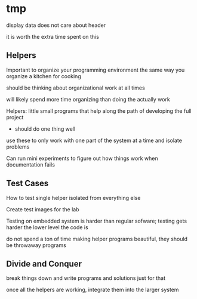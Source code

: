# tmp

display data does not care about header

it is worth the extra time spent on this 

## Helpers

Important to organize your programming environment the same way you organize a kitchen for cooking

should be thinking about organizational work at all times 

will likely spend more time organizing than doing the actually work 

Helpers: little small programs that help along the path of developing the full project 
- should do one thing well

use these to only work with one part of the system at a time and isolate problems 

Can run mini experiments to figure out how things work when documentation fails 

## Test Cases

How to test single helper isolated from everything else 

Create test images for the lab 

Testing on embedded system is harder than regular sofware; testing gets harder the lower level the code is 

do not spend a ton of time making helper programs beautiful, they should be throwaway programs 



## Divide and Conquer 

break things down and write programs and solutions just for that

once all the helpers are working, integrate them into the larger system 



